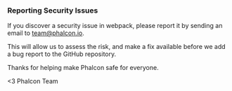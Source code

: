### Reporting Security Issues

If you discover a security issue in webpack, please report it by sending an email to team@phalcon.io.

This will allow us to assess the risk, and make a fix available before we add a bug report to the GitHub repository.

Thanks for helping make Phalcon safe for everyone.

<3 Phalcon Team
